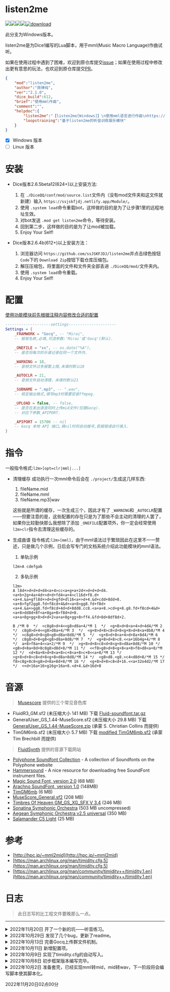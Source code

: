 # listen2me

[![](https://img.shields.io/github/last-commit/cypress0522/listen2me)](https://github.com/cypress0522/listen2me/commits/main)[![](https://img.shields.io/github/issues/cypress0522/listen2me)](https://github.com/cypress0522/listen2me/issues)[![](https://img.shields.io/github/issues-pr/cypress0522/listen2me)](https://github.com/cypress0522/listen2me/pulls)[![](https://img.shields.io/github/v/release/cypress0522/listen2me?include_prereleases)](https://github.com/cypress0522/listen2me/releases)[![download](https://img.shields.io/github/downloads/cypress0522/listen2me/total.svg)](https://github.com/cypress0522/listen2me/releases/download/v1.0.8/listen2me_v1.0.8.zip)

此分支为Windows版本。

listen2me是为Dice!编写的Lua脚本，用于mml(Music Macro Language)作曲试听。

如果在使用过程中遇到了困难，欢迎到原仓库提交[issue](https://github.com/cypress0522/listen2me/issues/new)；如果在使用过程中修改出更有意思的玩法，也欢迎到原仓库提交[PR](https://github.com/cypress0522/listen2me/pulls)。

```json
{
    "mod":"listen2me",
    "author":"简律纯",
    "ver":"2.1.0",
    "dice_build":612,
    "brief":"使用mml作曲",
    "comment":"",
    "helpdoc":{
        "listen2me":"【listen2me[Windows]】\n使用mml语言进行作曲\nhttps://github.com/cypress0522/listen2me",
        "loopstraining":"基于listen2me的听音训练娱乐模块"
    }
}
```

- [X] Windows 版本
- [ ] Linux 版本

# 安装

- Dice版本2.6.5beta12(624+)以上安装方法:

  1. 在 `./DiceQQ/conf/mod/source.list`文件内（没有mod文件夹和这文件就新建）输入 `https://ssjskfjdj.netlify.app/Module/`。
  2. 使用 `.system load`命令重载bot，这样做的目的是为了让步骤1里的远程地址生效。
  3. 对bot发送 `.mod get listen2me`命令，等待安装。
  4. 回到第二步，这样做的目的是为了让mod被加载。
  5. Enjoy Your Self!
- Dice版本2.6.4b(612+)以上安装方法：

  1. 浏览器访问 `https://github.com/ssJSKFJDJ/listen2me`并点击绿色按钮 `Code`下的 `Download Zip`按钮下载仓库压缩包。
  2. 解压压缩包，将里面的文件和文件夹全部丢进 `./DiceQQ/mod/`文件夹内。
  3. 使用 `.system load`命令重载。
  4. Enjoy Your Self!

# 配置

[使用功能模块前先根据注释内容修改合适的配置](/script/mml2mid.lua)

```lua
--------------------settings---------------------
Settings = {
    _FRAMWORK = "Gocq", -- "Mirai",
    -- 框架名称,必填,可选参数:'Mirai'或'Gocq'(默认).

    _ONEFILE = "xx", -- os.date("%A"),
    -- 是否将每次的乐谱记录在同一个文件内.

    _WARNING = 18,
    -- 音频文件过多报警上限,未填时默认18

    _AUTOCLR = 21,
    -- 音频文件自动清理，未填时默认21

    _SUBNAME = ".mp3", -- ".wav",
    -- 规定输出格式,填写mp3时需要安装ffmpeg.

    _UPLOAD = false, -- false,
    -- 是否在发出语音同时上传mid文件(仅限Gocq).
    -- 对应下参数_APIPORT.

    _APIPORT = 15700 -- nil
    -- Gocq 本地 API 端口,填nil时将自动搜寻,若报错请自行填入.
}
```

# 指令

一般指令格式:`l2m>[opt=clr|mml|...]`

- 清理缓存
  成功执行一次mml命令后会在 `./project/`生成这几样东西:

  1. fileName.mid
  2. fileName.mml
  3. fileName.mp3|wav

  这些就是所谓的缓存，一次生成三个，因此才有了 `_WARNING`和 `_AUTOCLR`配置——但要注意的是，这些配置的存在只是为了那些不会主动的清理的人罢了，如果你比较勤快那么我想除了添加 `_ONEFILE`配置项外，你一定会经常使用 `l2m>clr`指令去清理这些缓存的。
- 生成曲谱
  指令格式:`l2m>[mml]`，由于mml语法过于繁琐因此在这里不一一赘述，只是做几个示例，日后会写专门的文档系统介绍此功能模块的mml语法。

  1. 单轨示例

  ```mml
  l2m>A cdefgab
  ```

  2. 多轨示例

  ```mml
  l2m>
  A l8d+>d+d+d+d4<a+4>cc<a+g+a+2d+>d+d+d+d4.<a+b+2g+4a+4d+>d+d+fd4<a+4>cl16d+f8.d+<a+4.&a+gfl8d+>d+d+gfd+dl16<a+>d+4.&d+cdd+8dd+8.<a+8>fgf2gg8.fd+f8cd+4&d+<a+8>gg8.fd+f8d+<a+4.&a+>gg8.fd+f8cd+4d+d+8dd8.cc8.<a+a+8.>cd+g+8.g8.fd+f8cd+4&d+<a+8>dd8d+8f<a+8ga+8>f8d+d+8.<a+a+8g+gg+8>d+d+2<a+a+8g+gg+8>ff4.&fd+8d+8df8d+2.

  B /*M 0  */  <c8g8>d+4<<g8>d8a+4/*M 1  */  <g+8>d+8<a+4>d+4d4/*M 2  */  c8g8>d+4<<g8>d8a+4/*M 3  */  <g+8>d+8>c8<d+8<g+8>d+8<a+8b8/*M 4  */  >c8g8>d+8<g8<g8>d8a+8d8/*M 5  */  <g+8>d+8<a+4>d+8a+8d4/*M 6  */  c8g8>d+8<g8<g8>d8a+8d8/*M 7  */  <g+8>d+8>c8.<<a+16b4g+4/*M 8  */  a+8>f8a+4<<a+2/*M 9  */  >g+8>d+8>c8<d+8<g+8>d8a+8d8/*M 10 */  <g8>d+8a+8d+8c8g8>d8d+8/*M 11 */  <<f8>g8>d+8<g+8<a+8>f8>d8<a+8/*M 12 */  <d+8a+8>d+8<a+8>c+8<a+8>c+8<<a+8/*M 13 */  >g+8>d+8>c8<d+8<g+8>d8a+8d8/*M 14 */  <g8>d8.<g8.>c4<d8d+8/*M 15 */  f8>c8g+8c8<g8>d+8a+8d+8/*M 16 */  <g+8>d+8>c8<d+16.<<a+32o4d2/*M 17 */  <<d+16a+16>g16g+16a+8.<d+4.&d+16d+8
  ```

# 音源

> [Musescore](https://musescore.org/zh-hans/%e7%94%a8%e6%88%b7%e6%89%8b%e5%86%8c/soundfont-%e9%9f%b3%e8%89%b2%e5%ba%93) 提供的三个常见音色库

- FluidR3_GM.sf2 (未压缩大小 141 MB)
  下载 [Fluid-soundfont.tar.gz](http://www.musescore.org/download/fluid-soundfont.tar.gz)
- GeneralUser_GS_1.44-MuseScore.sf2 (未压缩大小 29.8 MB)
  下载 [GeneralUser_GS_1.44-MuseScore.zip](http://www.schristiancollins.com/soundfonts/GeneralUser_GS_1.44-MuseScore.zip) (承蒙 S. Christian Collins 而提供)
- TimGM6mb.sf2 (未压缩大小 5.7 MB)
  下载 [modified TimGM6mb.sf2](http://mscore.svn.sourceforge.net/viewvc/mscore/trunk/mscore/share/sound/TimGM6mb.sf2) (承蒙 Tim Brechbill 而提供)

> [FluidSynth](https://github.com/FluidSynth/fluidsynth/wiki/SoundFont) 提供的音源下载网站

* [Polyphone Soundfont Collection](https://www.polyphone-soundfonts.com/download-soundfonts) - A collection of Soundfonts on the Polyphone website
* [Hammersound](http://www.hammersound.net/) - A nice resource for downloading free SoundFont instrument files.
* [Magic Sound Font, version 2.0](http://www.personalcopy.com/sfarkfonts1.htm) (68 MB)
* [Arachno SoundFont, version 1.0](http://www.arachnosoft.com/main/download.php?id=soundfont-sf2) (148MB)
* [TimGM6mb](http://sourceforge.net/p/mscore/code/HEAD/tree/trunk/mscore/share/sound/TimGM6mb.sf2?format=raw) (6 MB)
* [MuseScore_General.sf2](ftp://ftp.osuosl.org/pub/musescore/soundfont/MuseScore_General/MuseScore_General.sf2) (208 MB)
* [Timbres Of Heaven GM_GS_XG_SFX V 3.4](http://midkar.com/soundfonts/) (246 MB)
* [Sonatina Symphonic Orchestra](http://ftp.osuosl.org/pub/musescore/soundfont/Sonatina_Symphonic_Orchestra_SF2.zip) (503 MB uncompressed)
* [Aegean Symphonic Orchestra v2.5 universal](https://sites.google.com/view/hed-sounds/aegean-symphonic-orchestra) (350 MB)
* [Salamander C5 Light](https://sites.google.com/view/hed-sounds/salamander-c5-light) (25 MB)

# 参考

- [http://hpc.jp/~mml2mid](http://hpc.jp/~mml2mid)
- [https://man.archlinux.org/man/timidity.cfg.5](https://man.archlinux.org/man/timidity.cfg.5)
- [https://man.archlinux.org/man/community/timidity++/timidity.1.en](https://man.archlinux.org/man/community/timidity++/timidity.1.en)

# 日志

> 此日志写的比工程文件要晚那么一点。

---

<details>
<summary>2022年11月20日 开了一个新的坑——听音练习。</summary>
<h5>新增</h5>
1.<i>loopstraining</i>新增听音练习娱乐模块。
<h5>改动</h5>
1.<i>mml2mid.lua</i>将所有的局部变量名称首字母大写。
</details>


<details>
<summary>2022年10月29日 发现了几个bug，更新了readme。</summary>
<h5>issue</h5>
1.<i>mml2mid.lua</i><b>timidity</b>线程问题，速度过快会导致timidity错误。
<h5>新增</h5>
1.<i>readme.md</i>新增指令介绍。
</details>


<details>
<summary>2022年10月13日 完善Gocq上传群文件机制。</summary>
<h5>新增</h5>
1.<i>mml2mid.lua</i><b>_UPLOAD</b>与<b>_APIPORT</b>完善，预期功能已实现。
<h5>改动</h5>
1.<i>mml2mid.lua</i>原本注释的<b>_WARNING</b>配置项现已恢复原有功能。
<br/>
2.<i>mml2mid.lua</i>配置项<b>_AUTOCLR</b>默认上限提高。
</details>


<details>
<summary>2022年10月11日 新增配置项。</summary>
<h5>新增</h5>
1.<i>mml2mid.lua</i>新增<b>_UPLOAD</b>与<b>_APIPORT</b>配置，详细使用说明见脚本。
</details>


<details>
<summary>2022年10月9日 实现了timidity.cfg的自动写入。</summary>
<h5>新增</h5>
1. <i>mml2mid.lua</i> 新增了对<i>timidity</i>音源的检测。
<br/>
2.<i>mml2mid.lua</i> 新增<i>_FRAMWORK</i>配置项，判断框架类型。
<br/>
3.<i>mml2mid.lua</i> 新增mml语法报错检测和输出(如果你看得懂那会很有帮助就是了)。
<h5>修复</h5>
1. 修复了因<i>timidity.cfg</i>参数<b>dir</b>固定而无法输出有声音的音频问题。
</details>


<details>
<summary>2022年10月8日 初步框架版本编写完毕。</summary>
<h5>新增</h5>
1. <i>mml2mid.lua</i> 新增一些配置项。
<br/>
2. 新增了对 <i>timidity.cfg</i> 的查询功能。
<h5>删减</h5>
1. 改动了部分语法。
</details>


<details>
<summary>2022年10月2日 准备套壳，已经实现mml转mid，mid转wav，下一阶段将会编写脚本使其脚本化。</summary>
<h5>新增</h5>
1. 添加<i>timidity</i>，放弃了原本直接发送<i>midi</i>序列的方式(这样<i>Go-cqhttp</i>会发不出语音)，在发送语音前会对<i>*.mid</i>文件进行转码再发送。
<h5>修复</h5>
1. 修复了一些bug。
</details>


2022年11月20日02点00分
